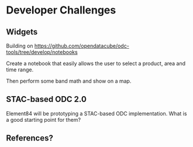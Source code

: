 Developer Challenges
====================

Widgets
-------
Building on https://github.com/opendatacube/odc-tools/tree/develop/notebooks

Create a notebook that easily allows the user to select a product, area and time range.

Then perform some band math and show on a map.

STAC-based ODC 2.0
------------------
Element84 will be prototyping a STAC-based ODC implementation. What is a good starting point for them?

## References?
